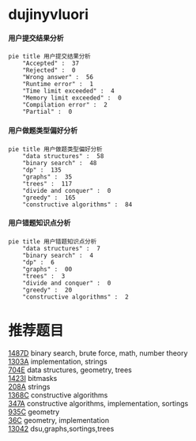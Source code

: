 # dujinyvluori

<!-- tabs:start -->



#### **用户提交结果分析**

```mermaid
pie title 用户提交结果分析
    "Accepted" :  37
    "Rejected" :  0
    "Wrong answer" :  56
    "Runtime error" :  1
    "Time limit exceeded" :  4
    "Memory limit exceeded" :  0
    "Compilation error" :  2
    "Partial" :  0
```

#### **用户做题类型偏好分析**

```mermaid
pie title 用户做题类型偏好分析
    "data structures" :  58
    "binary search" :  48
    "dp" :  135
    "graphs" :  35
    "trees" :  117
    "divide and conquer" :  0
    "greedy" :  165
    "constructive algorithms" :  84
```
#### **用户错题知识点分析**

```mermaid
pie title 用户错题知识点分析
    "data structures" :  7
    "binary search" :  4
    "dp" :  6
    "graphs" :  00
    "trees" :  3
    "divide and conquer" :  0
    "greedy" :  20
    "constructive algorithms" :  2
```



<!-- tabs:end -->
# 推荐题目
[1487D](https://codeforces.com/contest/1487/problem/D)		binary search,
                        brute force,
                        math,
                        number theory		  
[1303A](https://codeforces.com/contest/1303/problem/A)		implementation,
                        strings		  
[704E](https://codeforces.com/contest/704/problem/E)		data structures,
                        geometry,
                        trees		  
[1423I](https://codeforces.com/contest/1423/problem/I)		bitmasks		  
[208A](https://codeforces.com/contest/208/problem/A)		strings		  
[1368C](https://codeforces.com/contest/1368/problem/C)		constructive algorithms		  
[347A](https://codeforces.com/contest/347/problem/A)		constructive algorithms,
                        implementation,
                        sortings		  
[935C](https://codeforces.com/contest/935/problem/C)		geometry		  
[36C](https://codeforces.com/contest/36/problem/C)		geometry,
                        implementation		  
[13042](https://codeforces.com/contest/1304/problem/2)		dsu,graphs,sortings,trees		  
